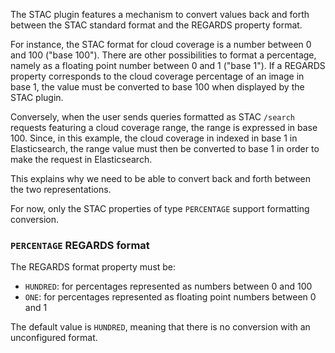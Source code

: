 The STAC plugin features a mechanism to convert values back and forth between
the STAC standard format and the REGARDS property format.

For instance, the STAC format for cloud coverage is a number between 0 and 100 ("base 100").
There are other possibilities to format a percentage, namely as a floating point 
number between 0 and 1 ("base 1"). If a REGARDS property corresponds to the cloud coverage
percentage of an image in base 1, the value must be converted to base 100 when displayed
by the STAC plugin. 

Conversely, when the user sends queries formatted as STAC `/search` requests featuring a 
cloud coverage range, the range is expressed in base 100. Since, in this example, the cloud coverage 
in indexed in base 1 in Elasticsearch, the range value must then be converted to base 1 in 
order to make the request in Elasticsearch.

This explains why we need to be able to convert back and forth between the two representations.

For now, only the STAC properties of type `PERCENTAGE` support formatting conversion.

### `PERCENTAGE` REGARDS format

The REGARDS format property must be:
- `HUNDRED`: for percentages represented as numbers between 0 and 100
- `ONE`: for percentages represented as floating point numbers between 0 and 1

The default value is `HUNDRED`, meaning that there is no conversion with
an unconfigured format.
